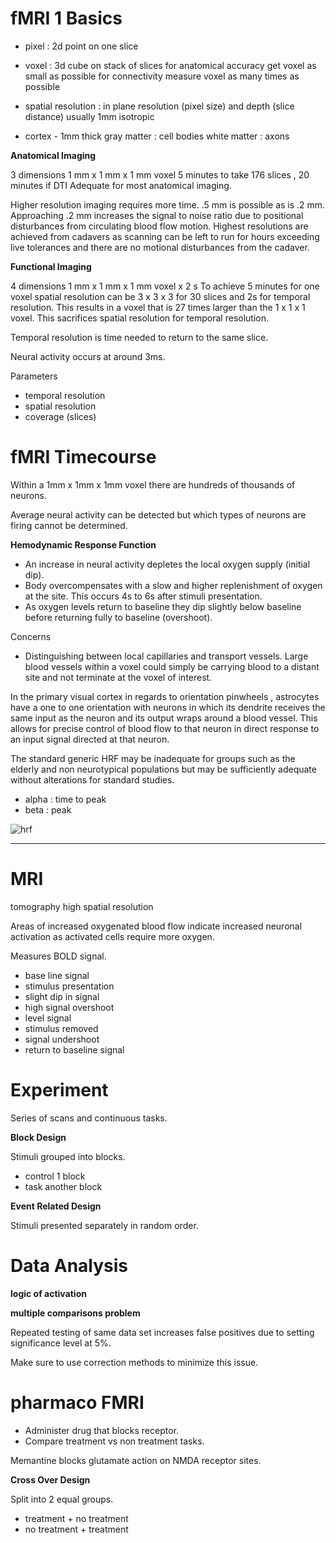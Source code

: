 # fMRI 1 Basics

- pixel : 2d point on one slice
- voxel : 3d cube on stack of slices
  for anatomical accuracy get voxel as small as possible
  for connectivity measure voxel as many times as possible
- spatial resolution : in plane resolution (pixel size) and depth (slice distance)
  usually 1mm isotropic

- cortex - 1mm thick
  gray matter : cell bodies
  white matter : axons

**Anatomical Imaging**

3 dimensions
1 mm x 1 mm x 1 mm voxel
5 minutes to take 176 slices , 20 minutes if DTI
Adequate for most anatomical imaging.

Higher resolution imaging requires more time. .5 mm is possible as is .2 mm.
Approaching .2 mm increases the signal to noise ratio due to positional disturbances from circulating blood flow motion. Highest resolutions are achieved from cadavers as scanning can be left to run for hours exceeding live tolerances and there are no motional disturbances from the cadaver.

**Functional Imaging**

4 dimensions
1 mm x 1 mm x 1 mm voxel x 2 s
To achieve 5 minutes for one voxel spatial resolution can be 3 x 3 x 3 for 30 slices and 2s for temporal resolution. This results in a voxel that is 27 times larger than the 1 x 1 x 1 voxel. This sacrifices spatial resolution for temporal resolution.

Temporal resolution is time needed to return to the same slice.

Neural activity occurs at around 3ms.

Parameters
- temporal resolution
- spatial resolution
- coverage (slices)

# fMRI Timecourse

Within a 1mm x 1mm x 1mm voxel there are hundreds of thousands of neurons.

Average neural activity can be detected but which types of neurons are firing cannot be determined.

**Hemodynamic Response Function**

- An increase in neural activity depletes the local oxygen supply (initial dip).
- Body overcompensates with a slow and higher replenishment of oxygen at the site. This occurs 4s to 6s after stimuli presentation.
- As oxygen levels return to baseline they dip slightly below baseline before returning fully to baseline (overshoot).

Concerns
- Distinguishing between local capillaries and transport vessels.
  Large blood vessels within a voxel could simply be carrying blood to a distant site and not terminate at the voxel of interest.

In the primary visual cortex in regards to orientation pinwheels , astrocytes have a one to one orientation with neurons in which its dendrite receives the same input as the neuron and its output wraps around a blood vessel. This allows for precise control of blood flow to that neuron in direct response to an input signal directed at that neuron.

The standard generic HRF may be inadequate for groups such as the elderly and non neurotypical populations but may be sufficiently adequate without alterations for standard studies.

- alpha : time to peak
- beta : peak

![hrf](hrf.png)





---

# MRI
tomography
high spatial resolution

Areas of increased oxygenated blood flow indicate increased neuronal activation as activated cells require more oxygen.

Measures BOLD signal.
- base line signal
- stimulus presentation
- slight dip in signal
- high signal overshoot
- level signal
- stimulus removed
- signal undershoot
- return to baseline signal

# Experiment

Series of scans and continuous tasks.

**Block Design**

Stimuli grouped into blocks.
- control 1 block
- task another block

**Event Related Design**

Stimuli presented separately in random order.

# Data Analysis

**logic of activation**

**multiple comparisons problem**

Repeated testing of same data set increases false positives due to setting significance level at 5%.

Make sure to use correction methods to minimize this issue.

# pharmaco FMRI

- Administer drug that blocks receptor.
- Compare treatment vs non treatment tasks.

Memantine blocks glutamate action on NMDA receptor sites.

**Cross Over Design**

Split into 2 equal groups.
- treatment + no treatment
- no treatment + treatment
